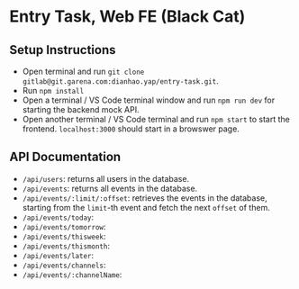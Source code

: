 # Entry Task, Web FE (Black Cat)

## Setup Instructions

- Open terminal and run `git clone gitlab@git.garena.com:dianhao.yap/entry-task.git`.
- Run `npm install`
- Open a terminal / VS Code terminal window and run `npm run dev` for starting the backend mock API.
- Open another terminal / VS Code terminal and run `npm start` to start the frontend. `localhost:3000` should start in a browswer page.

## API Documentation

- `/api/users`: returns all users in the database.
- `/api/events`: returns all events in the database.
- `/api/events/:limit/:offset`: retrieves the events in the database, starting from the `limit`-th event and fetch the next `offset` of them.
- `/api/events/today`:
- `/api/events/tomorrow`:
- `/api/events/thisweek`:
- `/api/events/thismonth`:
- `/api/events/later`:
- `/api/events/channels`:
- `/api/events/:channelName`:
